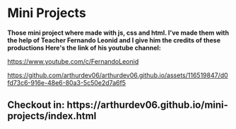 # Mini Projects

<strong>Those mini project where made with js, css and html.
I've made them with the help of Teacher Fernando Leonid and I give him the credits of these productions
Here's the link of his youtube channel:</strong>

https://www.youtube.com/c/FernandoLeonid



https://github.com/arthurdev06/arthurdev06.github.io/assets/116519847/d0fd73c6-916e-48e6-80a3-5c50e2d7a6f5



<h2>Checkout in: https://arthurdev06.github.io/mini-projects/index.html<h2/>
